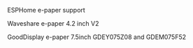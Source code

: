 ESPHome e-paper support

Waveshare e-paper 4.2 inch V2

GoodDisplay e-paper 7.5inch GDEY075Z08 and GDEM075F52

